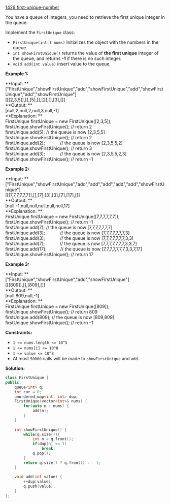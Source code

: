[1429.first-unique-number](https://leetcode.com/problems/first-unique-number/)  

You have a queue of integers, you need to retrieve the first unique integer in the queue.

Implement the `FirstUnique` class:

*   `FirstUnique(int[] nums)` Initializes the object with the numbers in the queue.
*   `int showFirstUnique()` returns the value of **the first unique** integer of the queue, and returns **\-1** if there is no such integer.
*   `void add(int value)` insert value to the queue.

**Example 1:**

  
**Input: **  
\["FirstUnique","showFirstUnique","add","showFirstUnique","add","showFirstUnique","add","showFirstUnique"\]  
\[\[\[2,3,5\]\],\[\],\[5\],\[\],\[2\],\[\],\[3\],\[\]\]  
**Output: **  
\[null,2,null,2,null,3,null,-1\]  
**Explanation: **  
FirstUnique firstUnique = new FirstUnique(\[2,3,5\]);  
firstUnique.showFirstUnique(); // return 2  
firstUnique.add(5);            // the queue is now \[2,3,5,5\]  
firstUnique.showFirstUnique(); // return 2  
firstUnique.add(2);            // the queue is now \[2,3,5,5,2\]  
firstUnique.showFirstUnique(); // return 3  
firstUnique.add(3);            // the queue is now \[2,3,5,5,2,3\]  
firstUnique.showFirstUnique(); // return -1  

**Example 2:**

  
**Input: **  
\["FirstUnique","showFirstUnique","add","add","add","add","add","showFirstUnique"\]  
\[\[\[7,7,7,7,7,7\]\],\[\],\[7\],\[3\],\[3\],\[7\],\[17\],\[\]\]  
**Output: **  
\[null,-1,null,null,null,null,null,17\]  
**Explanation: **  
FirstUnique firstUnique = new FirstUnique(\[7,7,7,7,7,7\]);  
firstUnique.showFirstUnique(); // return -1  
firstUnique.add(7);            // the queue is now \[7,7,7,7,7,7,7\]  
firstUnique.add(3);            // the queue is now \[7,7,7,7,7,7,7,3\]  
firstUnique.add(3);            // the queue is now \[7,7,7,7,7,7,7,3,3\]  
firstUnique.add(7);            // the queue is now \[7,7,7,7,7,7,7,3,3,7\]  
firstUnique.add(17);           // the queue is now \[7,7,7,7,7,7,7,3,3,7,17\]  
firstUnique.showFirstUnique(); // return 17  

**Example 3:**

  
**Input: **  
\["FirstUnique","showFirstUnique","add","showFirstUnique"\]  
\[\[\[809\]\],\[\],\[809\],\[\]\]  
**Output: **  
\[null,809,null,-1\]  
**Explanation: **  
FirstUnique firstUnique = new FirstUnique(\[809\]);  
firstUnique.showFirstUnique(); // return 809  
firstUnique.add(809);          // the queue is now \[809,809\]  
firstUnique.showFirstUnique(); // return -1  

**Constraints:**

*   `1 <= nums.length <= 10^5`
*   `1 <= nums[i] <= 10^8`
*   `1 <= value <= 10^8`
*   At most `50000` calls will be made to `showFirstUnique` and `add`.  



**Solution:**  

```cpp
class FirstUnique {
public:
    queue<int> q;
    int cur = 0;
    unordered_map<int, int> dup;
    FirstUnique(vector<int>& nums) {
        for(auto n : nums) {
            add(n);
        }
    }
    
    int showFirstUnique() {
        while(q.size()){
            int n = q.front();
            if(dup[n] <= 1)
                break;
            q.pop();
        }
        return q.size() ? q.front() : - 1;
    }
    
    void add(int value) {
        ++dup[value];
        q.push(value);
    }
};

```
      